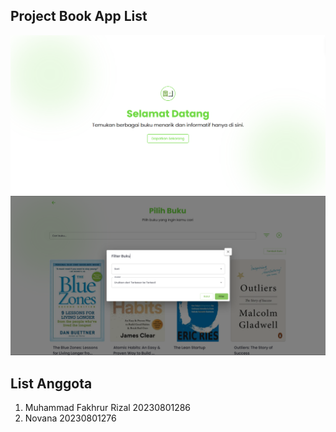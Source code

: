 ## Project Book App List

![Project Logo](./public/image-1.png)
![Project](./public/image-2.png)

## List Anggota

1. Muhammad Fakhrur Rizal 20230801286
2. Novana 20230801276

